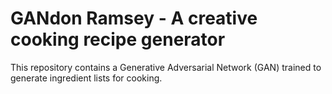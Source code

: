 # GANdon Ramsey - A creative cooking recipe generator

This repository contains a Generative Adversarial Network (GAN) trained to generate ingredient lists for cooking.

